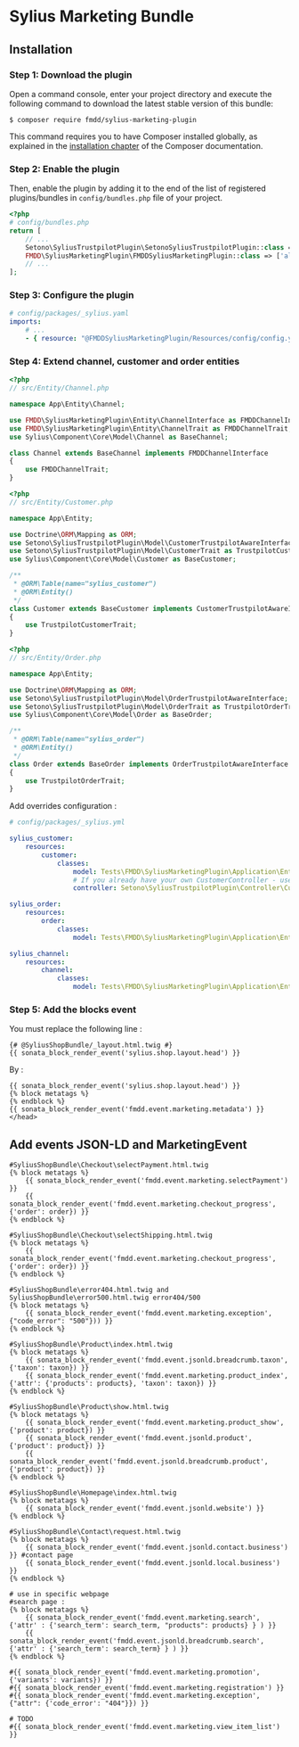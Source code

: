 # Sylius Marketing Bundle

## Installation

### Step 1: Download the plugin

Open a command console, enter your project directory and execute the following command to download the latest stable version of this bundle:

```shell
$ composer require fmdd/sylius-marketing-plugin
```

This command requires you to have Composer installed globally, as explained in the [installation chapter](https://getcomposer.org/doc/00-intro.md) of the Composer documentation.

### Step 2: Enable the plugin

Then, enable the plugin by adding it to the end of the list of registered plugins/bundles
in `config/bundles.php` file of your project.

```php
<?php
# config/bundles.php
return [
    // ...
    Setono\SyliusTrustpilotPlugin\SetonoSyliusTrustpilotPlugin::class => ['all' => true],
    FMDD\SyliusMarketingPlugin\FMDDSyliusMarketingPlugin::class => ['all' => true],
    // ...
];
```

### Step 3: Configure the plugin

```yaml
# config/packages/_sylius.yaml
imports:
    # ...
    - { resource: "@FMDDSyliusMarketingPlugin/Resources/config/config.yml" }
```


### Step 4: Extend channel, customer and order entities

```php
<?php
// src/Entity/Channel.php

namespace App\Entity\Channel;

use FMDD\SyliusMarketingPlugin\Entity\ChannelInterface as FMDDChannelInterface;
use FMDD\SyliusMarketingPlugin\Entity\ChannelTrait as FMDDChannelTrait;
use Sylius\Component\Core\Model\Channel as BaseChannel;

class Channel extends BaseChannel implements FMDDChannelInterface
{
    use FMDDChannelTrait;
}
```

```php
<?php
// src/Entity/Customer.php

namespace App\Entity;

use Doctrine\ORM\Mapping as ORM;
use Setono\SyliusTrustpilotPlugin\Model\CustomerTrustpilotAwareInterface;
use Setono\SyliusTrustpilotPlugin\Model\CustomerTrait as TrustpilotCustomerTrait;
use Sylius\Component\Core\Model\Customer as BaseCustomer;

/**
 * @ORM\Table(name="sylius_customer")
 * @ORM\Entity()
 */
class Customer extends BaseCustomer implements CustomerTrustpilotAwareInterface
{
    use TrustpilotCustomerTrait;
}
```

```php
<?php
// src/Entity/Order.php

namespace App\Entity;

use Doctrine\ORM\Mapping as ORM;
use Setono\SyliusTrustpilotPlugin\Model\OrderTrustpilotAwareInterface;
use Setono\SyliusTrustpilotPlugin\Model\OrderTrait as TrustpilotOrderTrait;
use Sylius\Component\Core\Model\Order as BaseOrder;

/**
 * @ORM\Table(name="sylius_order")
 * @ORM\Entity()
 */
class Order extends BaseOrder implements OrderTrustpilotAwareInterface
{
    use TrustpilotOrderTrait;
}
```

Add overrides configuration :

```yaml
# config/packages/_sylius.yml

sylius_customer:
    resources:
        customer:
            classes:
                model: Tests\FMDD\SyliusMarketingPlugin\Application\Entity\Customer
                # If you already have your own CustomerController - use TrustpilotCustomerTrait instead
                controller: Setono\SyliusTrustpilotPlugin\Controller\CustomerController

sylius_order:
    resources:
        order:
            classes:
                model: Tests\FMDD\SyliusMarketingPlugin\Application\Entity\Order

sylius_channel:
    resources:
        channel:
            classes:
                model: Tests\FMDD\SyliusMarketingPlugin\Application\Entity\Channel
```

### Step 5: Add the blocks event

You must replace the following line : 
```twig
{# @SyliusShopBundle/_layout.html.twig #}
{{ sonata_block_render_event('sylius.shop.layout.head') }}
```
By : 
```twig 
{{ sonata_block_render_event('sylius.shop.layout.head') }}
{% block metatags %}
{% endblock %}
{{ sonata_block_render_event('fmdd.event.marketing.metadata') }}
</head>
```

## Add events JSON-LD and MarketingEvent
```twig
#SyliusShopBundle\Checkout\selectPayment.html.twig
{% block metatags %}
    {{ sonata_block_render_event('fmdd.event.marketing.selectPayment') }}
    {{ sonata_block_render_event('fmdd.event.marketing.checkout_progress', {'order': order}) }}
{% endblock %}

#SyliusShopBundle\Checkout\selectShipping.html.twig
{% block metatags %}
    {{ sonata_block_render_event('fmdd.event.marketing.checkout_progress', {'order': order}) }}
{% endblock %}

#SyliusShopBundle\error404.html.twig and SyliusShopBundle\error500.html.twig error404/500 
{% block metatags %}
    {{ sonata_block_render_event('fmdd.event.marketing.exception', {"code_error": "500"})) }}
{% endblock %}

#SyliusShopBundle\Product\index.html.twig
{% block metatags %}
    {{ sonata_block_render_event('fmdd.event.jsonld.breadcrumb.taxon', {'taxon': taxon}) }}
    {{ sonata_block_render_event('fmdd.event.marketing.product_index', {'attr': {'products': products}, 'taxon': taxon}) }}
{% endblock %}

#SyliusShopBundle\Product\show.html.twig
{% block metatags %}
    {{ sonata_block_render_event('fmdd.event.marketing.product_show', {'product': product}) }}
    {{ sonata_block_render_event('fmdd.event.jsonld.product', {'product': product}) }}
    {{ sonata_block_render_event('fmdd.event.jsonld.breadcrumb.product', {'product': product}) }}
{% endblock %}

#SyliusShopBundle\Homepage\index.html.twig
{% block metatags %}
    {{ sonata_block_render_event('fmdd.event.jsonld.website') }}
{% endblock %}

#SyliusShopBundle\Contact\request.html.twig
{% block metatags %}
    {{ sonata_block_render_event('fmdd.event.jsonld.contact.business') }} #contact page
    {{ sonata_block_render_event('fmdd.event.jsonld.local.business') }}
{% endblock %}

# use in specific webpage
#search page :
{% block metatags %}
    {{ sonata_block_render_event('fmdd.event.marketing.search', {'attr' : {'search_term': search_term, "products": products} } ) }}
    {{ sonata_block_render_event('fmdd.event.jsonld.breadcrumb.search', {'attr' : {'search_term': search_term} } ) }}
{% endblock %}

#{{ sonata_block_render_event('fmdd.event.marketing.promotion', {'variants': variants}) }}
#{{ sonata_block_render_event('fmdd.event.marketing.registration') }}
#{{ sonata_block_render_event('fmdd.event.marketing.exception', {"attr": {'code_error': "404"}}) }}

# TODO
#{{ sonata_block_render_event('fmdd.event.marketing.view_item_list') }}
```
